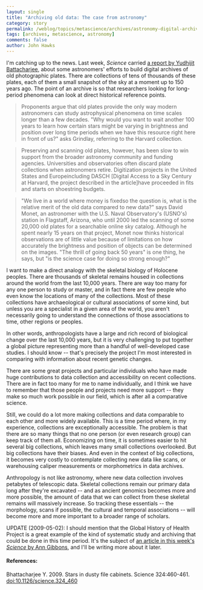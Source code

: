 ```yaml
---
layout: single 
title: "Archiving old data: The case from astronomy" 
category: story
permalink: /weblog/topics/metascience/archives/astronomy-digital-archive-old-photos-2009.html
tags: [archives, metascience, astronomy] 
comments: false 
author: John Hawks 
---
```


I'm catching up to the news. Last week, <i>Science</i> carried <a href="http://dx.doi.org/10.1126/science.324_460">a report by Yudhijit Battacharjee</a>, about some astronomers' efforts to build digital archives of old photographic plates. There are collections of tens of thousands of these plates, each of them a small snapshot of the sky at a moment up to 150 years ago. The point of an archive is so that researchers looking for long-period phenomena can look at direct historical reference points. 

<blockquote>Proponents argue that old plates provide the only way modern astronomers can study astrophysical phenomena on time scales longer than a few decades. "Why would you want to wait another 100 years to learn how certain stars might be varying in brightness and position over long time periods when we have this resource right here in front of us?" asks Grindlay, referring to the Harvard collection.</blockquote>

<blockquote>Preserving and scanning old plates, however, has been slow to win support from the broader astronomy community and funding agencies. Universities and observatories often discard plate collections when astronomers retire. Digitization projects in the United States and Europeincluding DASCH [Digital Access to a Sky Century at Harvard, the project described in the article]have proceeded in fits and starts on shoestring budgets.</blockquote>

<blockquote>"We live in a world where money is fixedso the question is, what is the relative merit of the old data compared to new data?" says David Monet, an astronomer with the U.S. Naval Observatory's (USNO's) station in Flagstaff, Arizona, who until 2000 led the scanning of some 20,000 old plates for a searchable online sky catalog. Although he spent nearly 15 years on that project, Monet now thinks historical observations are of little value because of limitations on how accurately the brightness and position of objects can be determined on the images. "The thrill of going back 50 years" is one thing, he says, but "is the science case for doing so strong enough?"</blockquote>

I want to make a direct analogy with the skeletal biology of Holocene peoples. There are thousands of skeletal remains housed in collections around the world from the last 10,000 years. There are way too many for any one person to study or master, and in fact there are few people who even know the locations of many of the collections. Most of these collections have archaeological or cultural associations of some kind, but unless you are a specialist in a given area of the world, you aren't necessarily going to understand the connections of those associations to time, other regions or peoples. 

In other words, anthropologists have a large and rich record of biological change over the last 10,000 years, but it is very challenging to put together a global picture representing more than a handful of well-developed case studies. I should know -- that's precisely the project I'm most interested in comparing with information about recent genetic changes. 

There are some great projects and particular individuals who have made huge contributions to data collection and accessibility on recent collections. There are in fact too many for me to name individually, and I think we have to remember that those people and projects need more support -- they make so much work possible in our field, which is after all a comparative science. 

Still, we could do a lot more making collections and data comparable to each other and more widely available. This is a time period where, in my experience, collections are exceptionally accessible. The problem is that there are so many things that no one person (or even research group) can keep track of them all. Economizing on time, it is sometimes easier to hit several big collections, which leaves many small collections overlooked. But big collections have their biases. And even in the context of big collections, it becomes very costly to contemplate collecting new data like scans, or warehousing caliper measurements or morphometrics in data archives. 

Anthropology is not like astronomy, where new data collection involves petabytes of telescopic data. Skeletal collections remain our primary data long after they're excavated -- and as ancient genomics becomes more and more possible, the amount of data that we can collect from these skeletal remains will massively increase. So tracking these essentials -- the morphology, scans if possible, the cultural and temporal associations -- will become more and more important to a broader range of scholars. 

UPDATE (2009-05-02): I should mention that the Global History of Health Project is a great example of the kind of systematic study and archiving that could be done in this time period. It's the subject of <a href="http://dx.doi.org/10.1126/science.324_588a">an article in this week's <i>Science</i> by Ann Gibbons</a>, and I'll be writing more about it later. 

<h4>References:</h4>

<p class="cite">Bhattacharjee Y. 2009. Stars in dusty file cabinets. Science 324:460-461. <a href="http://dx.doi.org/10.1126/science.324_460">doi:10.1126/science.324_460</a></p>



